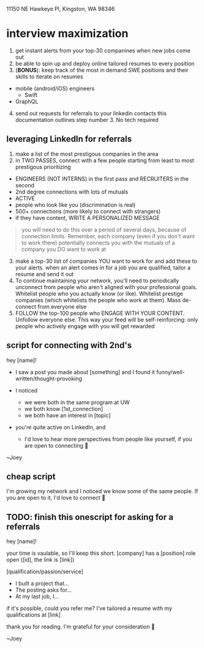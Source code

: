 11150 NE Hawkeye Pl, Kingston, WA 98346

# interview maximization
1. get instant alerts from your top-30 companines when new jobs come out
2. be able to spin up and deploy online tailored resumes to every position
3. (**BONUS**): keep track of the most in demand SWE positions and their skills to iterate on resumes
  - mobile (android/iOS) engineers
    - Swift
  - GraphQL
4. send out requests for referrals to your linkedin contacts
this documentation outlines step number 3. No tech required

## leveraging LinkedIn for referrals
1. make a list of the most prestigous companies in the area
2. in TWO PASSES, connect with a few people starting from least to most prestigous prioritizing
  - ENGINEERS (NOT INTERNS) in the first pass and RECRUITERS in the second
  - 2nd degree connections with lots of mutuals
  - ACTIVE
  - people who look like you (discrimination is real)
  - 500+ connections (more likely to connect with strangers)
  - if they have content, WRITE A PERSONALIZED MESSAGE
  > you will need to do this over a period of several days, because of connection limits. Remember, each company (even if you don't want to work there) potentially connects you with the mutuals of a company you DO want to work at
3. make a top-30 list of companies YOU want to work for and add these to your alerts. when an alert comes in for a job you are qualified, tailor a resume and send it out
4. To continue maintaining your network, you'll need to periodically unconnect from people who aren't aligned with your professional goals. Whitelist people who you actually know (or like). Whitelist prestige companies (which whitelists the people who work at them). Mass de-connect from everyone else
5. FOLLOW the top-100 people who ENGAGE WITH YOUR CONTENT. Unfollow everyone else. This way your feed will be self-reinforcing: only people who actively engage with you will get rewarded

## script for connecting with 2nd's
hey [name]!

- I saw a post you made about [something] and I found it funny/well-written/thought-provoking
- I noticed 
  - we were both in the same program at UW
  - we both know [1st_connection]
  - we both have an interest in [topic]
  
- you're quite active on LinkedIn, and
  - I'd love to hear more perspectives from people like yourself, if you are open to connecting 🙂

~Joey

## cheap script
I'm growing my network and I noticed we know some of the same people. If you are open to it, I'd love to connect 🙂


## TODO: finish this onescript for asking for a referrals
hey [name]!

your time is vaulable, so I'll keep this short. [company] has a [position] role open ([id], the link is [link])

[qualification/passion/service]
  - I built a project that...
  - The posting asks for...
  - At my last job, I...

if it's possible, could you refer me? I've tailored a resume with my qualifications at [link]

thank you for reading. I'm grateful for your consideration 🙂

~Joey